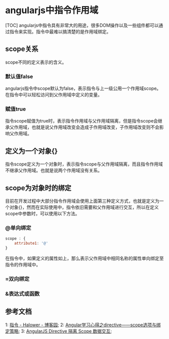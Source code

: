 # angularjs中指令作用域
[TOC]
angularjs中指令具有非常大的用途，很多DOM操作以及一些组件都可以通过指令来实现。指令中最难以搞清楚的是作用域绑定。
## scope关系
scope不同的定义表示的含义。
### 默认值false
angularjs指令中scope默认为false，表示指令与上一级公用一个作用域scope。在指令中可以轻松访问到父作用域中定义的变量。
### 赋值true
指令scope赋值为true时，表示指令作用域与父作用域隔离，但是指令scope会继承父作用域，也就是说父作用域改变会造成子作用域改变，子作用域改变则不会影响父作用域。
## 定义为一个对象{}
指令scope定义为一个对象时，表示指令scope与父作用域隔离，而且指令作用域不继承父作用域。也就是说两个作用域没有关系。
## scope为对象时的绑定
目前在开发过程中大部分指令作用域会使用上面第三种定义方式，也就是定义为一个对象{}，然而在实际使用中，指令依旧需要和父作用域进行交互，所以在定义scope中参数时，可以使用以下方法。
### @单向绑定

```js
scope : {
    attribute1: '@'
}
```
在指令中，如果定义的属性如上，那么表示父作用域中相同名称的属性单向绑定至指令的作用域中。
### =双向绑定
### &表达式或函数
## 参考文档
1: [指令<AngularJs> - Halower - 博客园](http://www.cnblogs.com/rohelm/p/4051437.html);
2: [Angular学习心得之directive——scope选项与绑定策略](https://my.oschina.net/u/2342955/blog/408889);
3: [AngularJS Directive 隔离 Scope 数据交互](https://blog.coding.net/blog/angularjs-directive-isolate-scope);